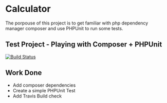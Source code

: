 # Calculator

The porpouse of this project is to get familiar with php dependency manager composer and use PHPUnit to run some tests.

## Test Project - Playing with Composer + PHPUnit

[![Build Status](https://travis-ci.org/eballo/composer-test.svg?branch=master)](https://travis-ci.org/eballo/composer-test)

## Work Done
* Add composer dependencies
* Create a simple PHPUnit Test
* Add Travis Build check